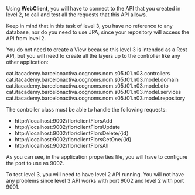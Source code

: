 Using **WebClient**, you will have to connect to the API that you created in level 2, to call and test all the requests that this API allows.

Keep in mind that in this task of level 3, you have no reference to any database, nor do you need to use JPA, since your repository will access the API from level 2.

You do not need to create a View because this level 3 is intended as a Rest API, but you will need to create all the layers up to the controller like any other application:

cat.itacademy.barcelonactiva.cognoms.nom.s05.t01.n03.controllers
cat.itacademy.barcelonactiva.cognoms.nom.s05.t01.n03.model.domain
cat.itacademy.barcelonactiva.cognoms.nom.s05.t01.n03.model.dto
cat.itacademy.barcelonactiva.cognoms.nom.s05.t01.n03.model.services
cat.itacademy.barcelonactiva.cognoms.nom.s05.t01.n03.model.repository

The controller class must be able to handle the following requests:

- http://localhost:9002/flor/clientFlorsAdd
- http://localhost:9002/flor/clientFlorsUpdate
- http://localhost:9002/flor/clientFlorsDelete/{id}
- http://localhost:9002/flor/clientFlorsGetOne/{id}
- http://localhost:9002/flor/clientFlorsAll

As you can see, in the application.properties file, you will have to configure the port to use as 9002.

To test level 3, you will need to have level 2 API running. You will not have any problems since level 3 API works with port 9002 and level 2 with port 9001.






